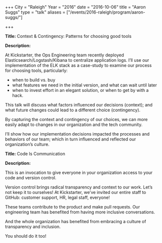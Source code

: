 +++ 
City = "Raleigh" 
Year = "2016" 
date = "2016-10-06" 
title = "Aaron Suggs" 
type = "talk" 
aliases = ["/events/2016-raleigh/program/aaron-suggs/"]

+++
<div class="span-15  ">
  <div class="span-15  last ">
  <p><strong>Title:</strong>
Context & Contingency: Patterns for choosing good tools
</p>

<p><strong>Description:</strong></p>
<p>At Kickstarter, the Ops Engineering team recently deployed Elasticsearch/Logstash/Kibana to centralize application logs. I’ll use our implementation of the ELK stack as a case-study to examine our process for choosing tools, particularly:
</p>
<ul>
<li>when to build vs. buy</li>
<li>what features we need in the initial version, and what can wait until later</li>
<li>when to invest effort in an elegant solution, or when to get by with a hack.</li>
</ul></p>
<p>This talk will discuss what factors influenced our decisions (context); and what future changes could lead to a different choice (contingency).
</p>
<p>By capturing the context and contingency of our choices, we can more easily adapt to changes in our organization and the tech community.
</p>
<p>I’ll show how our implementation decisions impacted the processes and behaviors of our team; which in turn influenced and reflected our organization’s culture.
</p>


<div class="span-15  ">
  <div class="span-15  last ">
  <p><strong>Title:</strong>
Code Is Communication
</p>

<p><strong>Description:</strong></p>
<p>This is an invocation to give everyone in your organization access to your code and version control.
</p>
<p>Version control brings radical transparency and context to our work. Let’s not keep it to ourselves! At Kickstarter, we’ve invited our entire staff to GitHub: customer support, HR, legal staff, everyone!
</p>
<p>These teams contribute to the product and make pull requests. Our engineering team has benefited from having more inclusive conversations.
</p>
<p>And the whole organization has benefited from embracing a culture of transparency and inclusion.
</p>
<p>You should do it too!</p>
  </div>
</div>
